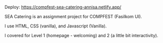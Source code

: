 Deploy: https://compfest-sea-catering-annisa.netlify.app/

SEA Catering is an assignment project for COMPFEST (Fasilkom UI).

I use HTML, CSS (vanilla), and Javascript (Vanilla).

I covered for Level 1 (homepage - welcoming) and 2 (a little bit interactivity).
